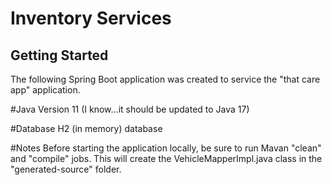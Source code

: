 # Inventory Services

## Getting Started
The following Spring Boot application was created to service the "that care app" application.

#Java
Version 11 (I know...it should be updated to Java 17)

#Database
H2 (in memory) database

#Notes
Before starting the application locally, be sure to run Mavan "clean" and "compile" jobs.
This will create the VehicleMapperImpl.java class in the "generated-source" folder.